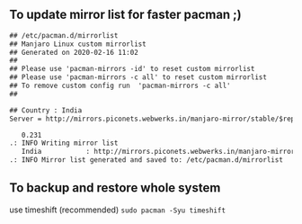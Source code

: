 ## To update mirror list for faster pacman ;)
<script src="https://gist.github.com/nkpro2000sr/aa89e0ed55b4b0401705a47684fec1e4.js"></script>
```txt
## /etc/pacman.d/mirrorlist
## Manjaro Linux custom mirrorlist
## Generated on 2020-02-16 11:02
##
## Please use 'pacman-mirrors -id' to reset custom mirrorlist
## Please use 'pacman-mirrors -c all' to reset custom mirrorlist
## To remove custom config run  'pacman-mirrors -c all'
##

## Country : India
Server = http://mirrors.piconets.webwerks.in/manjaro-mirror/stable/$repo/$arch

   0.231 
.: INFO Writing mirror list
   India           : http://mirrors.piconets.webwerks.in/manjaro-mirror/stable/$
.: INFO Mirror list generated and saved to: /etc/pacman.d/mirrorlist
```

## To backup and restore whole system 
use timeshift (recommended)
`sudo pacman -Syu timeshift`
